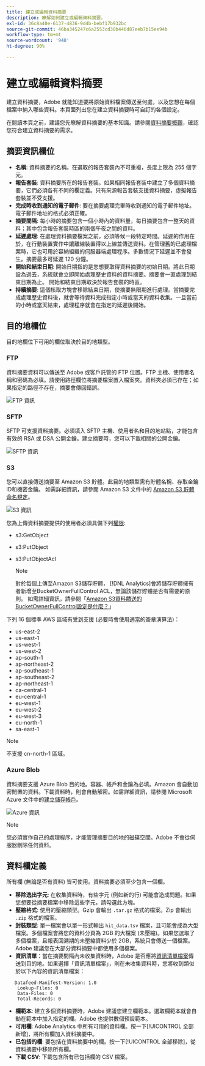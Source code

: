 ```yaml
---
title: 建立或編輯資料摘要
description: 瞭解如何建立或編輯資料摘要。
exl-id: 36c8a40e-6137-4836-9d4b-bebf17b932bc
source-git-commit: 46ba345247c6a2553cd30b446d87eeb7b15ee94b
workflow-type: tm+mt
source-wordcount: '948'
ht-degree: 90%

---
```


# 建立或編輯資料摘要

建立資料摘要，Adobe 就能知道要將原始資料檔案傳送至何處，以及您想在每個檔案中納入哪些資料。本頁面列出您在建立資料摘要時可自訂的各個設定。

在閱讀本頁之前，建議您先瞭解資料摘要的基本知識。請參閱[資料摘要概觀](data-feed-overview.md)，確認您符合建立資料摘要的需求。

## 摘要資訊欄位

* **名稱**: 資料摘要的名稱。在選取的報告套裝內不可重複，長度上限為 255 個字元。
* **報告套裝**: 資料摘要所在的報告套裝。如果相同報告套裝中建立了多個資料摘要，它們必須各有不同的欄定義。只有來源報告套裝支援資料摘要，虛擬報告套裝並不受支援。
* **完成時收到通知的電子郵件**: 要在摘要處理完畢時收到通知的電子郵件地址。電子郵件地址的格式必須正確。
* **摘要間隔**: 每小時的摘要包含一個小時內的資料量，每日摘要包含一整天的資料；其中包含報告套裝時區的兩個午夜之間的資料。
* **延遲處理**: 在處理資料摘要檔案之前，必須等候一段特定時間。延遲的作用在於，在行動裝置實作中讓離線裝置得以上線並傳送資料。在管理舊的已處理檔案時，它也可用於容納組織的伺服器端處理程序。多數情況下延遲並不會發生。摘要最多可延遲 120 分鐘。
* **開始和結束日期**: 開始日期指的是您想要取得資料摘要的初始日期。將此日期設為過去，系統就會立即開始處理歷史資料的資料摘要。摘要會一直處理到結束日期為止。 開始和結束日期取決於報告套裝的時區。
* **持續摘要**: 這個核取方塊會移除結束日期，使摘要無限期進行處理。當摘要完成處理歷史資料後，就會等待資料完成指定小時或當天的資料收集。一旦當前的小時或當天結束，處理程序就會在指定的延遲後開始。

## 目的地欄位

目的地欄位下可用的欄位取決於目的地類型。

### FTP

資料摘要資料可以傳送至 Adobe 或客戶託管的 FTP 位置。FTP 主機、使用者名稱和密碼為必填。請使用路徑欄位將摘要檔案置入檔案夾。資料夾必須已存在；如果指定的路徑不存在，摘要會傳回錯誤。

![FTP 資訊](assets/dest-ftp.jpg)

### SFTP

SFTP 可支援資料摘要。必須填入 SFTP 主機、使用者名和目的地站點，才能包含有效的 RSA 或 DSA 公開金鑰。建立摘要時，您可以下載相關的公開金鑰。

![SFTP 資訊](assets/dest-sftp.jpg)

### S3

您可以直接傳送摘要至 Amazon S3 貯體。此目的地類型需有貯體名稱、存取金鑰ID和機密金鑰。 如需詳細資訊，請參閱 Amazon S3 文件中的 [Amazon S3 貯體命名規定](https://docs.aws.amazon.com/awscloudtrail/latest/userguide/cloudtrail-s3-bucket-naming-requirements.html)。

![S3 資訊](assets/dest-s3.jpg)

您為上傳資料摘要提供的使用者必須具備下列[權限](https://docs.aws.amazon.com/AmazonS3/latest/API/API_Operations_Amazon_Simple_Storage_Service.html):

* s3:GetObject
* s3:PutObject
* s3:PutObjectAcl

   >[!NOTE]
   >
   >對於每個上傳至Amazon S3儲存貯體， [!DNL Analytics]會將儲存貯體擁有者新增至BucketOwnerFullControl ACL，無論該儲存貯體是否有需要的原則。 如需詳細資訊，請參閱「[Amazon S3資料饋送的BucketOwnerFullControl設定是什麼？](df-faq.md#BucketOwnerFullControl)」

下列 16 個標準 AWS 區域有受到支援 (必要時會使用適當的簽章演算法)：

* us-east-2
* us-east-1
* us-west-1
* us-west-2
* ap-south-1
* ap-northeast-2
* ap-southeast-1
* ap-southeast-2
* ap-northeast-1
* ca-central-1
* eu-central-1
* eu-west-1
* eu-west-2
* eu-west-3
* eu-north-1
* sa-east-1

>[!NOTE]
>
>不支援 cn-north-1 區域。

### Azure Blob

資料摘要支援 Azure Blob 目的地。容器、帳戶和金鑰為必填。Amazon 會自動加密閒置的資料。下載資料時，則會自動解密。如需詳細資訊，請參閱 Microsoft Azure 文件中的[建立儲存帳戶](https://docs.microsoft.com/zh-tw/azure/storage/common/storage-quickstart-create-account?tabs=azure-portal#view-and-copy-storage-access-keys)。

![Azure 資訊](assets/azure.png)

>[!NOTE]
>
>您必須實作自己的處理程序，才能管理摘要目的地的磁碟空間。Adobe 不會從伺服器刪除任何資料。

## 資料欄定義

所有欄 (無論是否有資料) 皆可使用。資料摘要必須至少包含一個欄。

* **移除逸出字元**: 在收集資料時，有些字元 (例如新的行) 可能會造成問題。如果您想要從摘要檔案中移除這些字元，請勾選此方塊。
* **壓縮格式**: 使用的壓縮類型。Gzip 會輸出 `.tar.gz` 格式的檔案。Zip 會輸出 `.zip` 格式的檔案。
* **封裝類型**: 單一檔案會以單一形式輸出 `hit_data.tsv` 檔案，且可能會成為大型檔案。多個檔案會將您的資料分頁為 2GB 的大檔案 (未壓縮)。如果您選取了多個檔案，且報表回溯期的未壓縮資料少於 2GB，系統只會傳送一個檔案。Adobe 建議您在大部分資料摘要中都使用多個檔案。
* **資訊清單**：當在摘要間隔內未收集資料時，Adobe 是否應將[資訊清單檔案](c-df-contents/datafeeds-contents.md#feed-manifest)傳送到目的地。如果選擇「資訊清單檔案」，則在未收集資料時，您將收到類似於以下內容的資訊清單檔案：

```text
   Datafeed-Manifest-Version: 1.0
    Lookup-Files: 0
    Data-Files: 0
    Total-Records: 0
```

* **欄範本**: 建立多個資料摘要時，Adobe 建議您建立欄範本。選取欄範本就會自動在範本中加入指定的欄。Adobe 也提供數個預設範本。
* **可用欄**: Adobe Analytics 中所有可用的資料欄。按一下[!UICONTROL 全部新增]，將所有欄加入資料摘要中。
* **已包括的欄**: 要包括在資料摘要中的欄。按一下[!UICONTROL 全部移除]，從資料摘要中移除所有欄。
* **下載 CSV**: 下載包含所有已包括欄的 CSV 檔案。
